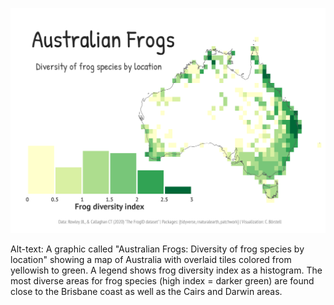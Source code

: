 ![](oz_frogs.png)

Alt-text: A graphic called "Australian Frogs: Diversity of frog species by location" showing a map of Australia with overlaid tiles colored from yellowish to green. A legend shows frog diversity index as a histogram. The most diverse areas for frog species (high index = darker green) are found close to the Brisbane coast as well as the Cairs and Darwin areas.
